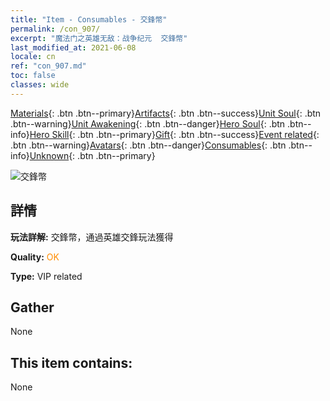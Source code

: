 ```yaml
---
title: "Item - Consumables - 交鋒幣"
permalink: /con_907/
excerpt: "魔法门之英雄无敌：战争纪元  交鋒幣"
last_modified_at: 2021-06-08
locale: cn
ref: "con_907.md"
toc: false
classes: wide
---
```

 [Materials](/ItemsCN/){: .btn .btn--primary}[Artifacts](/ItemsCN/Artifacts/){: .btn .btn--success}[Unit Soul](/ItemsCN/UnitSoul/){: .btn .btn--warning}[Unit Awakening](/ItemsCN/UnitAwakening/){: .btn .btn--danger}[Hero Soul](/ItemsCN/HeroSoul/){: .btn .btn--info}[Hero Skill](/ItemsCN/HeroSkill/){: .btn .btn--primary}[Gift](/ItemsCN/Gift/){: .btn .btn--success}[Event related](/ItemsCN/Events/){: .btn .btn--warning}[Avatars](/ItemsCN/Avatars/){: .btn .btn--danger}[Consumables](/ItemsCN/Consumables/){: .btn .btn--info}[Unknown](/ItemsCN/Unknown/){: .btn .btn--primary}

 ![交鋒幣](/images/t/i_117.png)

## 詳情
 **玩法詳解:** 交鋒幣，通過英雄交鋒玩法獲得

 **Quality:** <span style="color: #FF8C00">OK</span>

 **Type:** VIP related

## Gather

  None

## This item contains:

  None

